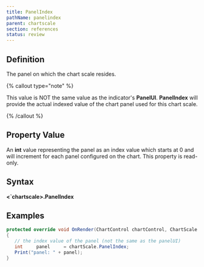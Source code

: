 ```yaml
---
title: PanelIndex
pathName: panelindex
parent: chartscale
section: references
status: review
---
```


## Definition

The panel on which the chart scale resides.

{% callout type="note" %}

This value is NOT the same value as the indicator's **PanelUI**. **PanelIndex** will provide the actual indexed value of the chart panel used for this chart scale.

{% /callout %}

## Property Value

An **int** value representing the panel as an index value which starts at 0 and will increment for each panel configured on the chart. This property is read-only.

## Syntax

**<`chartscale>.PanelIndex**

## Examples

```csharp
protected override void OnRender(ChartControl chartControl, ChartScale chartScale)
{         
   // the index value of the panel (not the same as the panelUI)
   int     panel     = chartScale.PanelIndex;
   Print("panel: " + panel);
}
```
